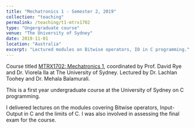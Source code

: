```yaml
---
title: "Mechatronics 1 - Semester 2, 2019"
collection: "teaching"
permalink: /teaching/t1-mtrx1702
type: "Ungergraduate course"
venue: "The University of Sydney"
date: 2019-11-01
location: "Australia"
excerpt: "Lectured modules on Bitwise operators, IO in C programming."
---
```


Course titled [MTRX1702: Mechatronics 1](https://www.sydney.edu.au/units/MTRX1702), coordinated by Prof. David Rye and Dr. Viorela Ila at The University of Sydney. Lectured by Dr. Lachlan Toohey and Dr. Mehala Balamurali.

This is a first year undergraduate course at the University of Sydney on C programming.

I delivered lectures on the modules covering Bitwise operators, Input-Output in C and the limits of C.
I was also involved in assessing the final exam for the course.